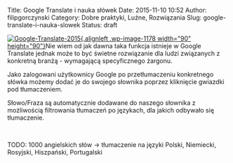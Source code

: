 Title: Google Translate i nauka słówek
Date: 2015-11-10 10:52
Author: filipgorczynski
Category: Dobre praktyki, Luźne, Rozwiązania
Slug: google-translate-i-nauka-slowek
Status: draft

[![Google-Translate-2015](https://filipgorczynski.files.wordpress.com/2015/11/google-translate-2015.png?w=150){.alignleft .wp-image-1178 width="90" height="90"}](https://filipgorczynski.files.wordpress.com/2015/11/google-translate-2015.png)Nie wiem od jak dawna taka funkcja istnieje w Google Translate jednak może to być świetne rozwiązanie dla ludzi związanych z konkretną branżą - wymagającą specyficznego żargonu.

Jako zalogowani użytkownicy Google po przetłumaczeniu konkretnego słówka możemy dodać je do swojego słownika poprzez kliknięcie gwiazdki pod tłumaczeniem.

Słowo/Fraza są automatycznie dodawane do naszego słownika z możliwością filtrowania tłumaczeń po językach, dla jakich odbywało się tłumaczenie.

 

TODO: 1000 angielskich słów -\> tłumaczenie na języki Polski, Niemiecki, Rosyjski, Hiszpański, Portugalski
